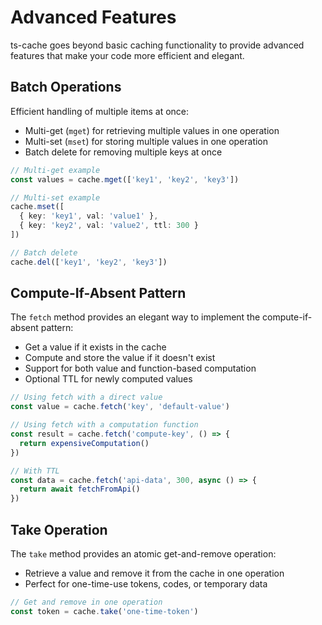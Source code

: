 # Advanced Features

ts-cache goes beyond basic caching functionality to provide advanced features that make your code more efficient and elegant.

## Batch Operations

Efficient handling of multiple items at once:

- Multi-get (`mget`) for retrieving multiple values in one operation
- Multi-set (`mset`) for storing multiple values in one operation
- Batch delete for removing multiple keys at once

```typescript
// Multi-get example
const values = cache.mget(['key1', 'key2', 'key3'])

// Multi-set example
cache.mset([
  { key: 'key1', val: 'value1' },
  { key: 'key2', val: 'value2', ttl: 300 }
])

// Batch delete
cache.del(['key1', 'key2', 'key3'])
```

## Compute-If-Absent Pattern

The `fetch` method provides an elegant way to implement the compute-if-absent pattern:

- Get a value if it exists in the cache
- Compute and store the value if it doesn't exist
- Support for both value and function-based computation
- Optional TTL for newly computed values

```typescript
// Using fetch with a direct value
const value = cache.fetch('key', 'default-value')

// Using fetch with a computation function
const result = cache.fetch('compute-key', () => {
  return expensiveComputation()
})

// With TTL
const data = cache.fetch('api-data', 300, async () => {
  return await fetchFromApi()
})
```

## Take Operation

The `take` method provides an atomic get-and-remove operation:

- Retrieve a value and remove it from the cache in one operation
- Perfect for one-time-use tokens, codes, or temporary data

```typescript
// Get and remove in one operation
const token = cache.take('one-time-token')
```
